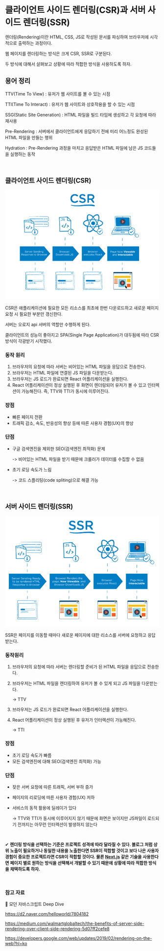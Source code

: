# 클라이언트 사이드 렌더링(CSR)과 서버 사이드 렌더링(SSR)

렌더링(Rendering)이란 HTML, CSS, JS로 작성된 문서를 파싱하여 브라우저에 시각적으로 출력하는 과정이다.

웹 페이지를 렌더링하는 방식은 크게 CSR, SSR로 구분된다.

두 방식에 대해서 살펴보고 상황에 따라 적합한 방식을 사용하도록 하자.

## 용어 정리

TTV(Time To View) : 유저가 웹 사이트를 볼 수 있는 시점

TTI(Time To Interact) : 유저가 웹 사이트와 상호작용을 할 수 있는 시점

SSG(Static Site Generation) : HTML 파일을 빌드 타임에 생성하고 각 요청에 따라 재사용

Pre-Rendering : 서버에서 클라이언트에게 응답하기 전에 미리 어느정도 완성된 HTML 파일을 만들는 행위

Hydration : Pre-Rendering 과정을 마치고 응답받은 HTML 파일에 남은 JS 코드들을 실행하는 동작

<br>

## 클라이언트 사이드 렌더링(CSR)

![CSR](https://github.com/chanyDev/TIL/blob/main/img/Web/CSR.png?raw=true)

CSR은 애플리케이션에 필요한 모든 리소스를 최초에 한번 다운로드하고 새로운 페이지 요청 시 필요한 부분만 갱신한다.

서버는 오로지 api 서버의 역할만 수행하게 된다.

클라이언트의 성능이 좋아지고 SPA(Single Page Application)가 대두됨에 따라 CSR 방식이 각광받기 시작했다.

### 동작 원리

1. 브라우저의 요청에 따라 서버는 비어있는 HTML 파일을 응답으로 전송한다.
2. 브라우저는 HTML 파일에 연결된 JS 파일을 다운받는다.
3. 브라우저는 JS 로드가 완료되면 React 어플리케이션을 실행한다.
4. React 어플리케이션이 정상 실행된 후 화면이 렌더링되어 유저가 볼 수 있고 인터렉션이 가능해진다. 즉, TTV와 TTI가 동시에 이루어진다.

### 장점

- 빠른 페이지 전환
- 트래픽 감소, 속도, 반응성의 향상 등에 따른 사용자 경험(UX)의 향상

### 단점

- 구글 검색엔진을 제외한 SEO(검색엔진 최적화) 문제

  -> 비어있는 HTML 파일을 받기 때문에 크롤러가 데이터를 수집할 수 없음

- 초기 로딩 속도가 느림

  -> 코드 스플리팅(code spliting)으로 해결 가능

<br>

## 서버 사이드 렌더링(SSR)

![SSR](https://github.com/chanyDev/TIL/blob/main/img/Web/SSR.png?raw=true)

SSR은 페이지를 이동할 때마다 새로운 페이지에 대한 리소스를 서버에 요청하고 응답받는다.

### 동작원리

1. 브라우저의 요청에 따라 서버는 렌더링할 준비가 된 HTML 파일을 응답으로 전송한다.
2. 브라우저는 HTML 파일을 렌더링하여 유저가 볼 수 있게 되고 JS 파일을 다운받는다.

   -> TTV

3. 브라우저는 JS 로드가 완료되면 React 어플리케이션을 실행한다.
4. React 어플리케이션이 정상 실행된 후 유저가 인터렉션이 가능해진다.

   -> TTI

### 장점

- 초기 로딩 속도가 빠름
- 모든 검색엔진에 대해 SEO(검색엔진 최적화) 가능

### 단점

- 잦은 서버 요청에 따른 트래픽, 서버 부하 증가
- 페이지의 리로딩에 따른 사용자 경험(UX) 저하
- 서비스의 동적 활용에 딜레이가 있다

  -> TTV와 TTI가 동시에 이루어지지 않기 때문에 화면은 보이지만 JS파일이 로드되기 전까지는 아무런 인터렉션이 발생하지 않는다

<br>

✔ **렌더링 방식을 선택하는 기준은 프로젝트 성격에 따라 달라질 수 있다. 블로그 처럼 상위 노출이 필요하거나 동일한 내용을 노출한다면 SSR이 적합할 것이고 보다 나은 사용자 경험이 중요한 프로젝트라면 CSR이 적합할 것이다. 물론 [Next.js](https://nextjs.org/) 같은 기술을 사용한다면 페이지 별로 원하는 방식을 선택해서 개발할 수 있기 때문에 상황에 따라 적합한 방식을 채택하도록 하자.**

<br>

### 참고 자료

📙 모던 자바스크립트 Deep Dive

https://d2.naver.com/helloworld/7804182

https://medium.com/walmartglobaltech/the-benefits-of-server-side-rendering-over-client-side-rendering-5d07ff2cefe8

https://developers.google.com/web/updates/2019/02/rendering-on-the-web?hl=ko
